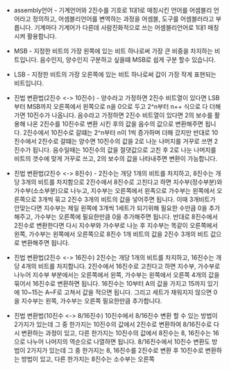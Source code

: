 - assembly언어 -
기계언어와 2진수를 기호로 1대1로 매칭시킨 언어를 어셈블리 언어라고 정의하고, 어셈블리언어를 변역하는 과정을 어셈블, 도구를 어셈블러라고 부릅니다.
기계마다 기계어가 다른데 사람진화적으로 쓰는 어셈블리언어로 1대1 매칭시켜 활용합니다.

- MSB -
지정한 비트의 가장 왼쪽에 있는 비트 하나로써 가장 큰 비중을 차지하는 비트입니다. 음수인지, 양수인지 구분하고 싶을떄 MSB로 쉽게 구분 할수 있습니다.

- LSB -
  지정한 비트의 가장 오른쪽에 있는 비트 하나로써 값이 가장 작게 표현되는 비트입니다.

- 진법 변환법(2진수 <-> 10진수) -
양수라고 가정하면 2진수 비트열이 있다면 LSB부터 MSB까지 오른쪽에서 왼쪽으로 n을 0으로 두고 2^n부터 n++ 식으로 다 더해가면 10진수가 나옵니다.
음수라고 가정하면 2진수 비트열이 있다면 2의 보수를 활용해 나온 2진수를 10진수로 변환 시킨 후의 값을 음수의 값으로 변환해주면 됩니다.
2진수에서 10진수로 갈떄는 2^n부터 n이 1씩 증가하며 더해 갔지만 반대로 10진수에서 2진수로 갈떄는 양수면 10진수의 값을 2로 나눈 나머지를 거꾸로 쓰면 2진수가 됩니다.
음수일때는 10진수의 값을 절댓값으로 고친 후 2로 나눈 나머지를 비트의 갯수에 맞게 거꾸로 쓰고, 2의 보수의 값을 나타내주면 변환이 가능합니다.

- 진법 변환법(2진수 <-> 8진수) -
2진수는 개당 1개의 비트를 차지하고, 8진수는 개당 3개의 비트를 차지함으로 2진수에서 8진수로 고친다고 하면 지수부(정수부분)와 가수부(소소부분)으로 나누고, 지수부는 오른쪽에서 왼족으로
가수부는 왼쪽에서 오른쪽으로 3개씩 묶고 2진수 3개의 비트의 값을 넣어주면 됩니다. 이때 3개비트가 안맞는다면 지수부는 제일 왼쪽에 3개씩 1세트가 되기위해 필요한 수만큼 0을 추가해주고,
가수부는 오른쪽에 필요한만큼 0을 추가해주면 됩니다. 반대로 8진수에서 2진수로 변환한다면 다시 지수부와 가수부로 나눈 후 지수부는 똑같이 오른쪽에서 왼쪽, 가수부는 왼쪽에서 오른쪽으로 8진수
1개 비트의 값을 2진수 3개의 비트 값으로 변환해주면 됩니다.

- 진법 변환법(2진수 <-> 16진수)
2진수는 개당 1개의 비트를 차지하고, 16진수는 개당 4개의 비트를 차지합니다. 2진수에서 16진수로 고친다고 하면 지수부, 가수부로 나누어 지수부 부분에서는 오른쪽에서 왼쪽, 가수부는 왼쪽에서 오른쪽 4개의 값을
묶어서 16진수로 변환하면 됩니다. 16진수는 10부터 A의 값을 가지고 15까지 있기에 10~15는 A~F로 고쳐서 값을 적으면 됩니다. 그리고 세트가 채워지지 않으면 0을 지수부는 왼쪽, 가수부는 오른쪽 필요한만큼 추가합니다.  

- 진법 변환법(10진수 <-> 8/16진수)
10진수에서 8/16진수 변환 할 수 있는 방법이 2가지가 있는데 그 중 한가지는 10진수의 값에서 2진수로 변환하여 8/16진수로 다시 변환하는 과정이 있고, 다른 한가지는 10진수의 값에서 8진수는 8, 16진수는 16으로 나누어
나머지의 역순으로 나열하면 됩니다.
8/16진수에서 10진수 변환도 방법이 2가지가 있는데 그 중 한가지는 8, 16진수를 2진수로 변환 후 10진수로 변환하는 방법이 있고, 다른 한가지는 8진수는 소수부는 오른쪽

 
